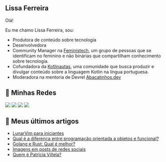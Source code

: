 ## Lissa Ferreira

Olá!

Eu me chamo Lissa Ferreira, sou:

- Produtora de conteúdo sobre tecnologia
- Desenvolvedora
- Community Manager na [Feministech](https://feministech.github.io/), um grupo de pessoas que se identificam no feminino e não binárias que compartilham conhecimento sobre tecnologia.
- Cofundadora da [Kotlinautas](https://linktr.ee/kotlinautas), uma comunidade que busca produzir e divulgar conteúdo sobre a linguagem Kotlin na língua portuguesa.
- Moderadora na mentoria de Devrel [Abacatinhos.dev](https://abacatinhos.dev/)


## 🔗 Minhas Redes

<a href="https://www.twitch.tv/lissatransborda"><img src="https://img.shields.io/badge/Twitch-9146FF?style=for-the-badge&logo=twitch&logoColor=white"></img></a>
<a href="https://twitter.com/lissatransborda"><img src="https://img.shields.io/badge/Twitter-1DA1F2?style=for-the-badge&logo=twitter&logoColor=white"></img></a>
<a href="https://dev.to/lissatransborda"><img src="https://img.shields.io/badge/dev.to-0A0A0A?style=for-the-badge&logo=dev.to&logoColor=white"></img></a>
<a href="https://www.linkedin.com/in/lissatransborda"><img src="https://img.shields.io/badge/LinkedIn-0077B5?style=for-the-badge&logo=linkedin&logoColor=white"></img></a>

## 📰 Meus últimos artigos

<!-- BLOG-POST-LIST:START -->
- [LunarVim para iniciantes](https://dev.to/feministech/lunarvim-para-iniciantes-5829)
- [Qual é a diferença entre programação orientada a objetos e funcional?](https://dev.to/feministech/qual-e-a-diferenca-entre-programacao-orientada-a-objetos-e-funcional-347e)
- [Golang e Rust: Qual é melhor?](https://dev.to/feministech/golang-e-rust-qual-e-melhor-4559)
- [Imagens em posts de redes sociais](https://dev.to/feministech/imagens-em-posts-de-redes-sociais-32eg)
- [Quem é Patrícia Villela?](https://dev.to/feministech/quem-e-patricia-villela-2j1)
<!-- BLOG-POST-LIST:END -->
